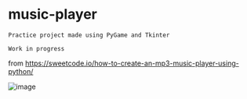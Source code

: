 # music-player

    Practice project made using PyGame and Tkinter

    Work in progress

from https://sweetcode.io/how-to-create-an-mp3-music-player-using-python/


![image](https://user-images.githubusercontent.com/107042762/235150126-2a0e042e-c3bb-441c-a4b0-bb303978c897.png)
